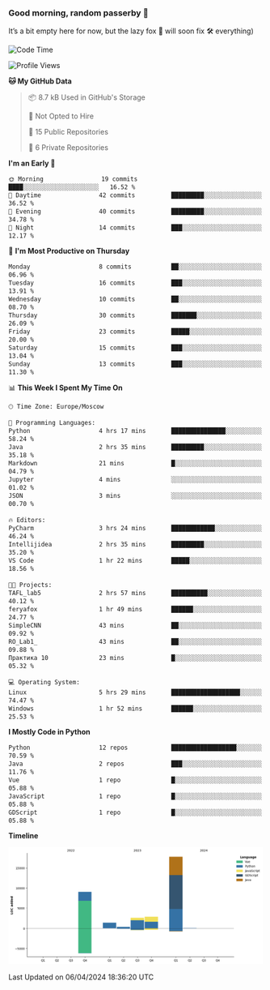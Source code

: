### Good morning, random passerby 👋

It’s a bit empty here for now, but the lazy fox 🦊 will soon fix 🛠️ everything)


<!--
**FeryaFox/FeryaFox** is a ✨ _special_ ✨ repository because its `README.md` (this file) appears on your GitHub profile.

Here are some ideas to get you started:

- 🔭 I’m currently working on ...
- 🌱 I’m currently learning ...
- 👯 I’m looking to collaborate on ...
- 🤔 I’m looking for help with ...
- 💬 Ask me about ...
- 📫 How to reach me: ...
- 😄 Pronouns: ...
- ⚡ Fun fact: ...
-->

<!--START_SECTION:waka-->
![Code Time](http://img.shields.io/badge/Code%20Time-97%20hrs%2019%20mins-blue)

![Profile Views](http://img.shields.io/badge/Profile%20Views-0-blue)

**🐱 My GitHub Data** 

> 📦 8.7 kB Used in GitHub's Storage 
 > 
> 🚫 Not Opted to Hire
 > 
> 📜 15 Public Repositories 
 > 
> 🔑 6 Private Repositories 
 > 
**I'm an Early 🐤** 

```text
🌞 Morning                19 commits          ████░░░░░░░░░░░░░░░░░░░░░   16.52 % 
🌆 Daytime                42 commits          █████████░░░░░░░░░░░░░░░░   36.52 % 
🌃 Evening                40 commits          █████████░░░░░░░░░░░░░░░░   34.78 % 
🌙 Night                  14 commits          ███░░░░░░░░░░░░░░░░░░░░░░   12.17 % 
```
📅 **I'm Most Productive on Thursday** 

```text
Monday                   8 commits           ██░░░░░░░░░░░░░░░░░░░░░░░   06.96 % 
Tuesday                  16 commits          ███░░░░░░░░░░░░░░░░░░░░░░   13.91 % 
Wednesday                10 commits          ██░░░░░░░░░░░░░░░░░░░░░░░   08.70 % 
Thursday                 30 commits          ███████░░░░░░░░░░░░░░░░░░   26.09 % 
Friday                   23 commits          █████░░░░░░░░░░░░░░░░░░░░   20.00 % 
Saturday                 15 commits          ███░░░░░░░░░░░░░░░░░░░░░░   13.04 % 
Sunday                   13 commits          ███░░░░░░░░░░░░░░░░░░░░░░   11.30 % 
```


📊 **This Week I Spent My Time On** 

```text
🕑︎ Time Zone: Europe/Moscow

💬 Programming Languages: 
Python                   4 hrs 17 mins       ███████████████░░░░░░░░░░   58.24 % 
Java                     2 hrs 35 mins       █████████░░░░░░░░░░░░░░░░   35.18 % 
Markdown                 21 mins             █░░░░░░░░░░░░░░░░░░░░░░░░   04.79 % 
Jupyter                  4 mins              ░░░░░░░░░░░░░░░░░░░░░░░░░   01.02 % 
JSON                     3 mins              ░░░░░░░░░░░░░░░░░░░░░░░░░   00.70 % 

🔥 Editors: 
PyCharm                  3 hrs 24 mins       ████████████░░░░░░░░░░░░░   46.24 % 
Intellijidea             2 hrs 35 mins       █████████░░░░░░░░░░░░░░░░   35.20 % 
VS Code                  1 hr 22 mins        █████░░░░░░░░░░░░░░░░░░░░   18.56 % 

🐱‍💻 Projects: 
TAFL_lab5                2 hrs 57 mins       ██████████░░░░░░░░░░░░░░░   40.12 % 
feryafox                 1 hr 49 mins        ██████░░░░░░░░░░░░░░░░░░░   24.77 % 
SimpleCNN                43 mins             ██░░░░░░░░░░░░░░░░░░░░░░░   09.92 % 
RO_Lab1_                 43 mins             ██░░░░░░░░░░░░░░░░░░░░░░░   09.88 % 
Практика 10              23 mins             █░░░░░░░░░░░░░░░░░░░░░░░░   05.32 % 

💻 Operating System: 
Linux                    5 hrs 29 mins       ███████████████████░░░░░░   74.47 % 
Windows                  1 hr 52 mins        ██████░░░░░░░░░░░░░░░░░░░   25.53 % 
```

**I Mostly Code in Python** 

```text
Python                   12 repos            ██████████████████░░░░░░░   70.59 % 
Java                     2 repos             ███░░░░░░░░░░░░░░░░░░░░░░   11.76 % 
Vue                      1 repo              █░░░░░░░░░░░░░░░░░░░░░░░░   05.88 % 
JavaScript               1 repo              █░░░░░░░░░░░░░░░░░░░░░░░░   05.88 % 
GDScript                 1 repo              █░░░░░░░░░░░░░░░░░░░░░░░░   05.88 % 
```



**Timeline**

![Lines of Code chart](https://raw.githubusercontent.com/FeryaFox/FeryaFox/master/assets/bar_graph.png)


 Last Updated on 06/04/2024 18:36:20 UTC
<!--END_SECTION:waka-->
